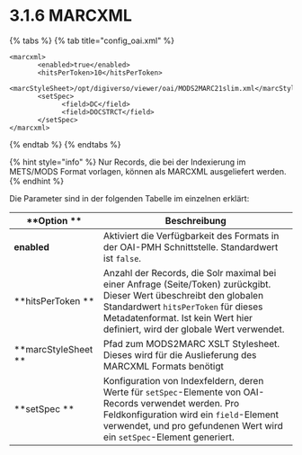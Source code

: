 # 3.1.6 MARCXML

{% tabs %}
{% tab title="config_oai.xml" %}
```markup
<marcxml>
       <enabled>true</enabled>
       <hitsPerToken>10</hitsPerToken>
       <marcStyleSheet>/opt/digiverso/viewer/oai/MODS2MARC21slim.xml</marcStyleSheet>
       <setSpec>
             <field>DC</field>
             <field>DOCSTRCT</field>
       </setSpec>
</marcxml>
```
{% endtab %}
{% endtabs %}

{% hint style="info" %}
Nur Records, die bei der Indexierung im METS/MODS Format vorlagen, können als MARCXML ausgeliefert werden.
{% endhint %}

Die Parameter sind in der folgenden Tabelle im einzelnen erklärt:

| **Option **         | Beschreibung                                                                                                                                                                                                                                 |
| ------------------- | -------------------------------------------------------------------------------------------------------------------------------------------------------------------------------------------------------------------------------------------- |
| **enabled**         | Aktiviert die Verfügbarkeit des Formats in der OAI-PMH Schnittstelle. Standardwert ist `false`.                                                                                                                                              |
| **hitsPerToken **   | Anzahl der Records, die Solr maximal bei einer Anfrage (Seite/Token) zurückgibt. Dieser Wert übeschreibt den globalen Standardwert `hitsPerToken` für dieses Metadatenformat. Ist kein Wert hier definiert, wird der globale Wert verwendet. |
| **marcStyleSheet ** | Pfad zum MODS2MARC XSLT Stylesheet. Dieses wird für die Auslieferung des MARCXML Formats benötigt                                                                                                                                            |
| **setSpec **        | Konfiguration von Indexfeldern, deren Werte für `setSpec`-Elemente von OAI-Records verwendet werden. Pro Feldkonfiguration wird ein `field`-Element verwendet, und pro gefundenen Wert wird ein `setSpec`-Element generiert.                 |
